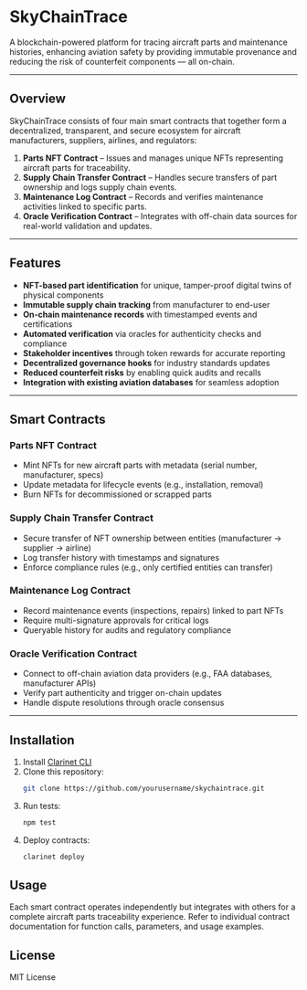 # SkyChainTrace

A blockchain-powered platform for tracing aircraft parts and maintenance histories, enhancing aviation safety by providing immutable provenance and reducing the risk of counterfeit components — all on-chain.

---

## Overview

SkyChainTrace consists of four main smart contracts that together form a decentralized, transparent, and secure ecosystem for aircraft manufacturers, suppliers, airlines, and regulators:

1. **Parts NFT Contract** – Issues and manages unique NFTs representing aircraft parts for traceability.
2. **Supply Chain Transfer Contract** – Handles secure transfers of part ownership and logs supply chain events.
3. **Maintenance Log Contract** – Records and verifies maintenance activities linked to specific parts.
4. **Oracle Verification Contract** – Integrates with off-chain data sources for real-world validation and updates.

---

## Features

- **NFT-based part identification** for unique, tamper-proof digital twins of physical components  
- **Immutable supply chain tracking** from manufacturer to end-user  
- **On-chain maintenance records** with timestamped events and certifications  
- **Automated verification** via oracles for authenticity checks and compliance  
- **Stakeholder incentives** through token rewards for accurate reporting  
- **Decentralized governance hooks** for industry standards updates  
- **Reduced counterfeit risks** by enabling quick audits and recalls  
- **Integration with existing aviation databases** for seamless adoption  

---

## Smart Contracts

### Parts NFT Contract
- Mint NFTs for new aircraft parts with metadata (serial number, manufacturer, specs)
- Update metadata for lifecycle events (e.g., installation, removal)
- Burn NFTs for decommissioned or scrapped parts

### Supply Chain Transfer Contract
- Secure transfer of NFT ownership between entities (manufacturer → supplier → airline)
- Log transfer history with timestamps and signatures
- Enforce compliance rules (e.g., only certified entities can transfer)

### Maintenance Log Contract
- Record maintenance events (inspections, repairs) linked to part NFTs
- Require multi-signature approvals for critical logs
- Queryable history for audits and regulatory compliance

### Oracle Verification Contract
- Connect to off-chain aviation data providers (e.g., FAA databases, manufacturer APIs)
- Verify part authenticity and trigger on-chain updates
- Handle dispute resolutions through oracle consensus

---

## Installation

1. Install [Clarinet CLI](https://docs.hiro.so/clarinet/getting-started)
2. Clone this repository:
   ```bash
   git clone https://github.com/yourusername/skychaintrace.git
   ```
3. Run tests:
    ```bash
    npm test
    ```
4. Deploy contracts:
    ```bash
    clarinet deploy
    ```

## Usage

Each smart contract operates independently but integrates with others for a complete aircraft parts traceability experience.
Refer to individual contract documentation for function calls, parameters, and usage examples.

## License

MIT License
